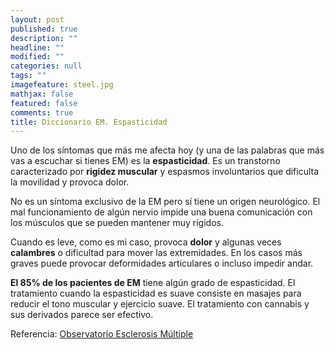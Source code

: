 ```yaml
---
layout: post
published: true
description: ""
headline: ""
modified: ""
categories: null
tags: ""
imagefeature: steel.jpg
mathjax: false
featured: false
comments: true
title: Diccionario EM. Espasticidad
---
```



Uno de los síntomas que más me afecta hoy (y una de las palabras que más vas a escuchar si tienes EM) es la **espasticidad**. Es un transtorno caracterizado por **rigidez muscular** y espasmos involuntarios que dificulta la movilidad y provoca dolor.

No es un síntoma exclusivo de la EM pero sí tiene un origen neurológico. El mal funcionamiento de algún nervio impide una buena comunicación con los músculos que se pueden mantener muy rígidos. 

Cuando es leve, como es mi caso, provoca **dolor** y algunas veces **calambres** o dificultad para mover las extremidades. En los casos más graves puede provocar deformidades articulares o incluso impedir andar.

**El 85% de los pacientes de EM** tiene algún grado de espasticidad. El tratamiento cuando la espasticidad es suave consiste en masajes para reducir el tono muscular y ejercicio suave. El tratamiento con cannabis y sus derivados parece ser efectivo.

Referencia: [Observatorio Esclerosis Múltiple](http://observatorioesclerosismultiple.com/esp/profesionales-banco_de_recursos/_como_gestionar_la_espasticidad_en_la_esclerosis_multipleij/detalle.html)